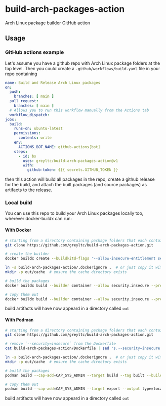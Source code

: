 # build-arch-packages-action
Arch Linux package builder GitHub action

## Usage

### GitHub actions example
Let's assume you have a github repo with Arch Linux package folders at the top level. Then you could create a `.github/workflows/build.yaml` file in your repo containing
```yaml
name: Build and Release Arch Linux packages
on:
  push:
    branches: [ main ]
  pull_request:
    branches: [ main ]
  # Allows you to run this workflow manually from the Actions tab
  workflow_dispatch:
jobs:
  build:
    runs-on: ubuntu-latest
    permissions:
      contents: write
    env:
      ACTIONS_BOT_NAME: github-actions[bot]
    steps:
      - id: bs
        uses: greyltc/build-arch-packages-action@v1
        with:
          github-token: ${{ secrets.GITHUB_TOKEN }}
```
then this action will build all packages in the repo, create a github release for the build, and attach the built packages (and source packages) as artifacts to the release.

### Local build
You can use this repo to build your Arch Linux packages locally too, wherever docker-buildx can run:
#### With Docker
```bash
# starting from a directory containing package folders that each contain PKGBUILD files, etc.
git clone https://github.com/greyltc/build-arch-packages-action.git

# create the builder
docker buildx create --buildkitd-flags "--allow-insecure-entitlement security.insecure --allow-insecure-entitlement network.host" --name container --driver=docker-container

ln -s build-arch-packages-action/.dockerignore .  # or just copy it with cp or something
mkdir -p out/cache  # ensure the cache directory exists

# build the packages
docker buildx build --builder container --allow security.insecure --progress plain --target build --tag built --load --build-context packages=. --build-context cache=out/cache build-arch-packages-action

# copy them out
docker buildx build --builder container --allow security.insecure --progress plain --target export --output type=local,dest=out --build-context packages=. --build-context cache=out/cache build-arch-packages-action
```
build artifacts will have now appeard in a directory called `out`
#### With Podman
```bash
# starting from a directory containing package folders that each contain PKGBUILD files, etc.
git clone https://github.com/greyltc/build-arch-packages-action.git

# remove `--security=insecure` from the Dockerfile
cat build-arch-packages-action/Dockerfile | sed 's,--security=insecure ,,' > Containerfile

ln -s build-arch-packages-action/.dockerignore .  # or just copy it with cp or something
mkdir -p out/cache  # ensure the cache directory exists

# build the packages
podman build --cap-add=CAP_SYS_ADMIN --target build --tag built --build-context packages=. --build-context cache=out/cache --file Containerfile build-arch-packages-action

# copy them out
podman build --cap-add=CAP_SYS_ADMIN --target export --output type=local,dest=out --build-context packages=. --build-context cache=out/cache --file Containerfile build-arch-packages-action
```
build artifacts will have now appeard in a directory called `out`
